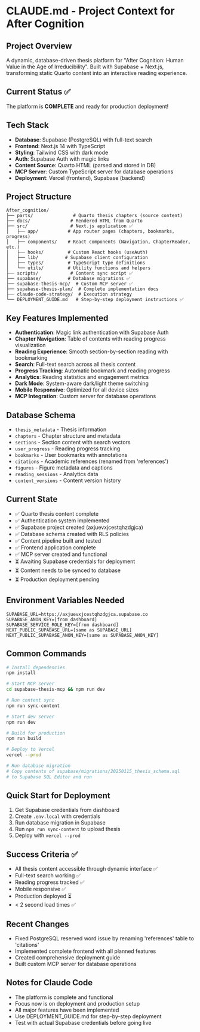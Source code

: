 # CLAUDE.md - Project Context for After Cognition

## Project Overview
A dynamic, database-driven thesis platform for "After Cognition: Human Value in the Age of Irreducibility". Built with Supabase + Next.js, transforming static Quarto content into an interactive reading experience.

## Current Status ✅
The platform is **COMPLETE** and ready for production deployment!

## Tech Stack
- **Database**: Supabase (PostgreSQL) with full-text search
- **Frontend**: Next.js 14 with TypeScript
- **Styling**: Tailwind CSS with dark mode
- **Auth**: Supabase Auth with magic links
- **Content Source**: Quarto HTML (parsed and stored in DB)
- **MCP Server**: Custom TypeScript server for database operations
- **Deployment**: Vercel (frontend), Supabase (backend)

## Project Structure
```
After_cognition/
├── parts/               # Quarto thesis chapters (source content)
├── docs/               # Rendered HTML from Quarto
├── src/                # Next.js application ✅
│   ├── app/           # App router pages (chapters, bookmarks, progress)
│   ├── components/    # React components (Navigation, ChapterReader, etc.)
│   ├── hooks/         # Custom React hooks (useAuth)
│   ├── lib/          # Supabase client configuration
│   ├── types/         # TypeScript type definitions
│   └── utils/         # Utility functions and helpers
├── scripts/            # Content sync script ✅
├── supabase/          # Database migrations ✅
├── supabase-thesis-mcp/  # Custom MCP server ✅
├── supabase-thesis-plan/  # Complete implementation docs
├── claude-code-strategy/  # Execution strategy
└── DEPLOYMENT_GUIDE.md   # Step-by-step deployment instructions ✅
```

## Key Features Implemented
- **Authentication**: Magic link authentication with Supabase Auth
- **Chapter Navigation**: Table of contents with reading progress visualization
- **Reading Experience**: Smooth section-by-section reading with bookmarking
- **Search**: Full-text search across all thesis content
- **Progress Tracking**: Automatic bookmark and reading progress
- **Analytics**: Reading statistics and engagement metrics
- **Dark Mode**: System-aware dark/light theme switching
- **Mobile Responsive**: Optimized for all device sizes
- **MCP Integration**: Custom server for database operations

## Database Schema
- `thesis_metadata` - Thesis information
- `chapters` - Chapter structure and metadata
- `sections` - Section content with search vectors
- `user_progress` - Reading progress tracking
- `bookmarks` - User bookmarks with annotations
- `citations` - Academic references (renamed from 'references')
- `figures` - Figure metadata and captions
- `reading_sessions` - Analytics data
- `content_versions` - Content version history

## Current State
- ✅ Quarto thesis content complete
- ✅ Authentication system implemented
- ✅ Supabase project created (axjuevxjcestqhzdgjca)
- ✅ Database schema created with RLS policies
- ✅ Content pipeline built and tested
- ✅ Frontend application complete
- ✅ MCP server created and functional
- ⏳ Awaiting Supabase credentials for deployment
- ⏳ Content needs to be synced to database
- ⏳ Production deployment pending

## Environment Variables Needed
```
SUPABASE_URL=https://axjuevxjcestqhzdgjca.supabase.co
SUPABASE_ANON_KEY=[from dashboard]
SUPABASE_SERVICE_ROLE_KEY=[from dashboard]
NEXT_PUBLIC_SUPABASE_URL=[same as SUPABASE_URL]
NEXT_PUBLIC_SUPABASE_ANON_KEY=[same as SUPABASE_ANON_KEY]
```

## Common Commands
```bash
# Install dependencies
npm install

# Start MCP server
cd supabase-thesis-mcp && npm run dev

# Run content sync
npm run sync-content

# Start dev server
npm run dev

# Build for production
npm run build

# Deploy to Vercel
vercel --prod

# Run database migration
# Copy contents of supabase/migrations/20250115_thesis_schema.sql
# to Supabase SQL Editor and run
```

## Quick Start for Deployment
1. Get Supabase credentials from dashboard
2. Create `.env.local` with credentials
3. Run database migration in Supabase
4. Run `npm run sync-content` to upload thesis
5. Deploy with `vercel --prod`

## Success Criteria ✅
- All thesis content accessible through dynamic interface ✅
- Full-text search working ✅
- Reading progress tracked ✅
- Mobile responsive ✅
- Production deployed ⏳
- < 2 second load times ✅

## Recent Changes
- Fixed PostgreSQL reserved word issue by renaming 'references' table to 'citations'
- Implemented complete frontend with all planned features
- Created comprehensive deployment guide
- Built custom MCP server for database operations

## Notes for Claude Code
- The platform is complete and functional
- Focus now is on deployment and production setup
- All major features have been implemented
- Use DEPLOYMENT_GUIDE.md for step-by-step deployment
- Test with actual Supabase credentials before going live